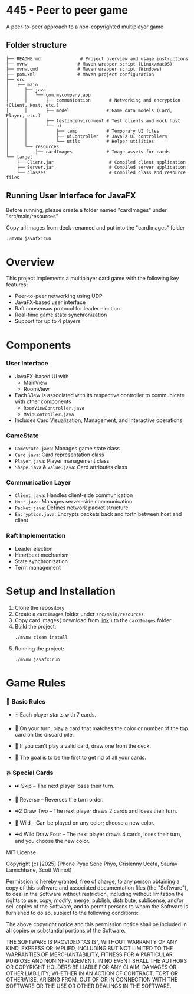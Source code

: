# 445 - Peer to peer game 
A peer-to-peer approach to a non-copyrighted multiplayer game

## Folder structure

```
├── README.md               # Project overview and usage instructions
├── mvnw                   # Maven wrapper script (Linux/macOS)
├── mvnw.cmd               # Maven wrapper script (Windows)
├── pom.xml                # Maven project configuration
├── src
│   ├── main
│      ├── java
│      │   └── com.mycompany.app
│      │       ├── communication       # Networking and encryption (Client, Host, etc.)
│      │       ├── model              # Game data models (Card, Player, etc.)
│      │       ├── testingenvironment # Test clients and mock host
│      │       └── ui
│      │           ├── temp           # Temporary UI files
│      │           ├── uiController   # JavaFX UI controllers
│      │           └── utils          # Helper utilities
│      └── resources
│          ├── cardImages             # Image assets for cards
└── target
    ├── Client.jar                     # Compiled client application
    ├── Server.jar                     # Compiled server application
    └── classes                        # Compiled class and resource files
```

## Running User Interface for JavaFX
Before running, please create a folder named "cardImages" under "src/main/resources"

Copy all images from deck-renamed and put into the "cardImages" folder
```java
./mvnw javafx:run
```

# Overview
This project implements a multiplayer card game with the following key features:
- Peer-to-peer networking using UDP
- JavaFX-based user interface
- Raft consensus protocol for leader election
- Real-time game state synchronization
- Support for up to 4 players

# Components

### User Interface
- JavaFX-based UI with 
    - MainView
    - RoomView
- Each View is associated with its respective controller to communicate with other components
  - `RoomViewController.java`
  - `MainController.java`
- Includes Card Visualization, Management, and Interactive operations

### GameState
- `GameState.java`: Manages game state class
- `Card.java`: Card representation class
- `Player.java`: Player management class
- `Shape.java` & `Value.java`: Card attributes class

### Communication Layer
- `Client.java`: Handles client-side communication
- `Host.java`: Manages server-side communication
- `Packet.java`: Defines network packet structure
- `Encryption.java`: Encrypts packets back and forth between host and client

### Raft Implementation
- Leader election
- Heartbeat mechanism
- State synchronization
- Term management

# Setup and Installation
1. Clone the repository
2. Create a `cardImages` folder under `src/main/resources`
3. Copy card images( download from [link](https://drive.google.com/file/d/1wNBbTLSjaluWTWW3rw3SRt3pTWFQZWLl/view?usp=sharing) ) to the `cardImages` folder
4. Build the project:
   ```bash
   ./mvnw clean install
   ```
5. Running the project:
    ```bash
   ./mvnw javafx:run
   ```

# Game Rules
### 📝 Basic Rules
- 🃏 Each player starts with 7 cards.

- 🔄 On your turn, play a card that matches the color or number of the top card on the discard pile.

- 🚫 If you can't play a valid card, draw one from the deck.

- 🎯 The goal is to be the first to get rid of all your cards.

### 💥 Special Cards
- ⏭️ Skip – The next player loses their turn.

- 🔁 Reverse – Reverses the turn order.

- ➕2 Draw Two – The next player draws 2 cards and loses their turn.

- 🌈 Wild – Can be played on any color; choose a new color.

- ➕4 Wild Draw Four – The next player draws 4 cards, loses their turn, and you choose the new color. 



MIT License

Copyright (c) [2025] (Phone Pyae Sone Phyo, Crislenny Uceta, Saurav Lamichhane, Scott Wilmot) 

Permission is hereby granted, free of charge, to any person obtaining a copy
of this software and associated documentation files (the "Software"), to deal
in the Software without restriction, including without limitation the rights
to use, copy, modify, merge, publish, distribute, sublicense, and/or sell
copies of the Software, and to permit persons to whom the Software is
furnished to do so, subject to the following conditions:

The above copyright notice and this permission notice shall be included in all
copies or substantial portions of the Software.

THE SOFTWARE IS PROVIDED "AS IS", WITHOUT WARRANTY OF ANY KIND, EXPRESS OR
IMPLIED, INCLUDING BUT NOT LIMITED TO THE WARRANTIES OF MERCHANTABILITY,
FITNESS FOR A PARTICULAR PURPOSE AND NONINFRINGEMENT. IN NO EVENT SHALL THE
AUTHORS OR COPYRIGHT HOLDERS BE LIABLE FOR ANY CLAIM, DAMAGES OR OTHER
LIABILITY, WHETHER IN AN ACTION OF CONTRACT, TORT OR OTHERWISE, ARISING FROM,
OUT OF OR IN CONNECTION WITH THE SOFTWARE OR THE USE OR OTHER DEALINGS IN THE
SOFTWARE.